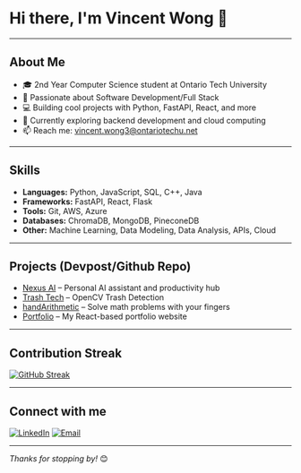 # Hi there, I'm Vincent Wong 👋

---

## About Me

- 🎓 2nd Year Computer Science student at Ontario Tech University  
- 🤖 Passionate about Software Development/Full Stack
- 💻 Building cool projects with Python, FastAPI, React, and more  
- 🌱 Currently exploring backend development and cloud computing  
- 📫 Reach me: [vincent.wong3@ontariotechu.net](mailto:vincent.wong3@ontariotechu.net)  

---

## Skills

- **Languages:** Python, JavaScript, SQL, C++, Java  
- **Frameworks:** FastAPI, React, Flask  
- **Tools:** Git, AWS, Azure  
- **Databases:** ChromaDB, MongoDB, PineconeDB  
- **Other:** Machine Learning, Data Modeling, Data Analysis, APIs, Cloud  

---

## Projects (Devpost/Github Repo)

- [Nexus AI](https://devpost.com/software/nexus-ai-g2eq10) – Personal AI assistant and productivity hub
- [Trash Tech](https://devpost.com/software/hackhive-2024) – OpenCV Trash Detection
- [handArithmetic](https://github.com/VinceKLW/handArithmetic) – Solve math problems with your fingers
- [Portfolio](https://vincentwong.xyz/) – My React-based portfolio website  

---

## Contribution Streak

[![GitHub Streak](https://streak-stats.demolab.com?user=VinceKLW&theme=transparent)](https://git.io/streak-stats)

---

## Connect with me

[![LinkedIn](https://img.shields.io/badge/LinkedIn-blue?style=flat&logo=linkedin&logoColor=white)](https://linkedin.com/in/vincentklw)  [![Email](https://img.shields.io/badge/Email-red?style=flat&logo=gmail&logoColor=white)](mailto:vincent.wong3@ontariotechu.net)

---

*Thanks for stopping by!* 😊
